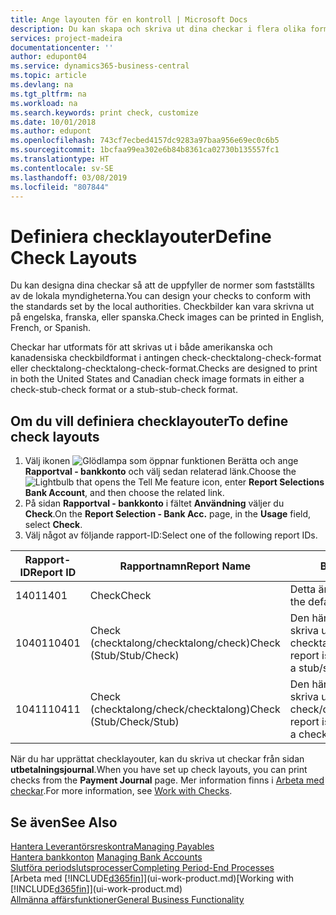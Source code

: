 ```yaml
---
title: Ange layouten för en kontroll | Microsoft Docs
description: Du kan skapa och skriva ut dina checkar i flera olika format i överensstämmelse med standarder.
services: project-madeira
documentationcenter: ''
author: edupont04
ms.service: dynamics365-business-central
ms.topic: article
ms.devlang: na
ms.tgt_pltfrm: na
ms.workload: na
ms.search.keywords: print check, customize
ms.date: 10/01/2018
ms.author: edupont
ms.openlocfilehash: 743cf7ecbed4157dc9283a97baa956e69ec0c6b5
ms.sourcegitcommit: 1bcfaa99ea302e6b84b8361ca02730b135557fc1
ms.translationtype: HT
ms.contentlocale: sv-SE
ms.lasthandoff: 03/08/2019
ms.locfileid: "807844"
---
```

# <a name="define-check-layouts"></a><span data-ttu-id="921be-103">Definiera checklayouter</span><span class="sxs-lookup"><span data-stu-id="921be-103">Define Check Layouts</span></span>
<span data-ttu-id="921be-104">Du kan designa dina checkar så att de uppfyller de normer som fastställts av de lokala myndigheterna.</span><span class="sxs-lookup"><span data-stu-id="921be-104">You can design your checks to conform with the standards set by the local authorities.</span></span> <span data-ttu-id="921be-105">Checkbilder kan vara skrivna ut på engelska, franska, eller spanska.</span><span class="sxs-lookup"><span data-stu-id="921be-105">Check images can be printed in English, French, or Spanish.</span></span>

<span data-ttu-id="921be-106">Checkar har utformats för att skrivas ut i både amerikanska och kanadensiska checkbildformat i antingen check-checktalong-check-format eller checktalong-checktalong-check-format.</span><span class="sxs-lookup"><span data-stu-id="921be-106">Checks are designed to print in both the United States and Canadian check image formats in either a check-stub-check format or a stub-stub-check format.</span></span>

## <a name="to-define-check-layouts"></a><span data-ttu-id="921be-107">Om du vill definiera checklayouter</span><span class="sxs-lookup"><span data-stu-id="921be-107">To define check layouts</span></span>
1. <span data-ttu-id="921be-108">Välj ikonen ![Glödlampa som öppnar funktionen Berätta](media/ui-search/search_small.png "Berätta vad du vill göra") och ange **Rapportval - bankkonto** och välj sedan relaterad länk.</span><span class="sxs-lookup"><span data-stu-id="921be-108">Choose the ![Lightbulb that opens the Tell Me feature](media/ui-search/search_small.png "Tell me what you want to do") icon, enter **Report Selections Bank Account**, and then choose the related link.</span></span>
2. <span data-ttu-id="921be-109">På sidan **Rapportval - bankkonto** i fältet **Användning** väljer du **Check**.</span><span class="sxs-lookup"><span data-stu-id="921be-109">On the **Report Selection - Bank Acc.** page, in the **Usage** field, select **Check**.</span></span>
3. <span data-ttu-id="921be-110">Välj något av följande rapport-ID:</span><span class="sxs-lookup"><span data-stu-id="921be-110">Select one of the following report IDs.</span></span>

| <span data-ttu-id="921be-111">Rapport-ID</span><span class="sxs-lookup"><span data-stu-id="921be-111">Report ID</span></span> | <span data-ttu-id="921be-112">Rapportnamn</span><span class="sxs-lookup"><span data-stu-id="921be-112">Report Name</span></span> | <span data-ttu-id="921be-113">Beskrivning</span><span class="sxs-lookup"><span data-stu-id="921be-113">Description</span></span> |
| --- | --- | --- |
| <span data-ttu-id="921be-114">1401</span><span class="sxs-lookup"><span data-stu-id="921be-114">1401</span></span> |<span data-ttu-id="921be-115">Check</span><span class="sxs-lookup"><span data-stu-id="921be-115">Check</span></span> |<span data-ttu-id="921be-116">Detta är standardrapporten.</span><span class="sxs-lookup"><span data-stu-id="921be-116">This is the default report.</span></span> |
| <span data-ttu-id="921be-117">10401</span><span class="sxs-lookup"><span data-stu-id="921be-117">10401</span></span> |<span data-ttu-id="921be-118">Check (checktalong/checktalong/check)</span><span class="sxs-lookup"><span data-stu-id="921be-118">Check (Stub/Stub/Check)</span></span> |<span data-ttu-id="921be-119">Den här rapporten är utformad för att skriva ut checkar i formatet checktalong/checktalong/check.</span><span class="sxs-lookup"><span data-stu-id="921be-119">This report is designed to print checks in a stub/stub/check format.</span></span> |
| <span data-ttu-id="921be-120">10411</span><span class="sxs-lookup"><span data-stu-id="921be-120">10411</span></span> |<span data-ttu-id="921be-121">Check (checktalong/check/checktalong)</span><span class="sxs-lookup"><span data-stu-id="921be-121">Check (Stub/Check/Stub)</span></span> |<span data-ttu-id="921be-122">Den här rapporten är utformad för att skriva ut checkar i formatet check/checktalong/check.</span><span class="sxs-lookup"><span data-stu-id="921be-122">This report is designed to print checks in a check/stub/check format.</span></span> |

<span data-ttu-id="921be-123">När du har upprättat checklayouter, kan du skriva ut checkar från sidan **utbetalningsjournal**.</span><span class="sxs-lookup"><span data-stu-id="921be-123">When you have set up check layouts, you can print checks from the **Payment Journal** page.</span></span> <span data-ttu-id="921be-124">Mer information finns i [Arbeta med checkar](payables-how-work-checks.md).</span><span class="sxs-lookup"><span data-stu-id="921be-124">For more information, see [Work with Checks](payables-how-work-checks.md).</span></span>

## <a name="see-also"></a><span data-ttu-id="921be-125">Se även</span><span class="sxs-lookup"><span data-stu-id="921be-125">See Also</span></span>
[<span data-ttu-id="921be-126">Hantera Leverantörsreskontra</span><span class="sxs-lookup"><span data-stu-id="921be-126">Managing Payables</span></span>](payables-manage-payables.md)  
<span data-ttu-id="921be-127">[Hantera bankkonton](bank-manage-bank-accounts.md) </span><span class="sxs-lookup"><span data-stu-id="921be-127">[Managing Bank Accounts](bank-manage-bank-accounts.md) </span></span>  
[<span data-ttu-id="921be-128">Slutföra periodslutsprocesser</span><span class="sxs-lookup"><span data-stu-id="921be-128">Completing Period-End Processes</span></span>](year-how-complete-period-end-processes.md)  
<span data-ttu-id="921be-129">[Arbeta med [!INCLUDE[d365fin](includes/d365fin_md.md)]](ui-work-product.md)</span><span class="sxs-lookup"><span data-stu-id="921be-129">[Working with [!INCLUDE[d365fin](includes/d365fin_md.md)]](ui-work-product.md)</span></span>  
[<span data-ttu-id="921be-130">Allmänna affärsfunktioner</span><span class="sxs-lookup"><span data-stu-id="921be-130">General Business Functionality</span></span>](ui-across-business-areas.md)
